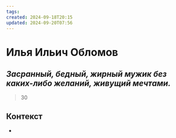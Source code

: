 ```yaml
---
tags: 
created: 2024-09-18T20:15
updated: 2024-09-20T07:56
---
```

# Илья Ильич Обломов

## ***Засранный, бедный, жирный мужик без каких-либо желаний, живущий мечтами.***

> 30

## Контекст
- 

